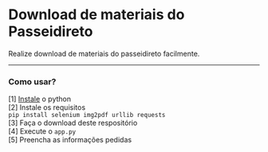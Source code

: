 # Download de materiais do Passeidireto

Realize download de materiais do passeidireto facilmente.

---
### Como usar?
[1] [Instale](https://python.org.br/instalacao-windows/) o python  
[2] Instale os requisitos  
```pip install selenium img2pdf urllib requests ```  
[3] Faça o download deste respositório  
[4] Execute o `app.py`  
[5] Preencha as informações pedidas  
